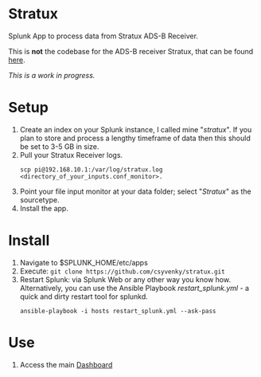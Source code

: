 # Stratux
Splunk App to process data from Stratux ADS-B Receiver.

This is __not__ the codebase for the ADS-B receiver Stratux, that can be found [here](https://github.com/cyoung/stratux).

*This is a work in progress.*

# Setup
1. Create an index on your Splunk instance, I called mine "*stratux*". If you plan to store and process a lengthy timeframe of data then this should be set to 3-5 GB in size.
2. Pull your Stratux Receiver logs.
    ```
    scp pi@192.168.10.1:/var/log/stratux.log <directory_of_your_inputs.conf_monitor>.
    ```
3. Point your file input monitor at your data folder; select "*Stratux*" as the sourcetype.
4. Install the app.

# Install
1. Navigate to $SPLUNK_HOME/etc/apps
2. Execute: `git clone https://github.com/csyvenky/stratux.git`
3. Restart Splunk: via Splunk Web or any other way you know how. Alternatively, you can use the Ansible Playbook 
*restart_splunk.yml* - a quick and dirty restart tool for splunkd.
    ```
    ansible-playbook -i hosts restart_splunk.yml --ask-pass
    ```

# Use
1. Access the main [Dashboard](http://your-splunk-ip:8000/en-GB/app/stratux/stratux?form.field1.earliest=-24h%40h&form.field1.latest=now)